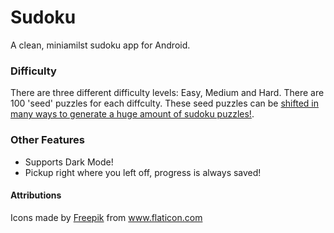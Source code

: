 # Sudoku
A clean, miniamilst sudoku app for Android.

### Difficulty
There are three different difficulty levels: Easy, Medium and Hard.
There are 100 'seed' puzzles for each diffculty. These seed puzzles can be [shifted in many ways to generate a huge amount of sudoku puzzles!](https://en.wikipedia.org/wiki/Mathematics_of_Sudoku#Equivalent_sudokus_and_validity_preserving_transformations). 

### Other Features
- Supports Dark Mode!
- Pickup right where you left off, progress is always saved!

#### Attributions
<div>Icons made by <a href="https://www.freepik.com" title="Freepik">Freepik</a> from <a href="https://www.flaticon.com/" title="Flaticon">www.flaticon.com</a></div>
